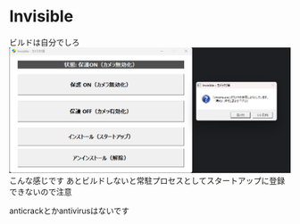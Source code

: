 # Invisible 
ビルドは自分でしろ
![img.png](img.png)
こんな感じです
あとビルドしないと常駐プロセスとしてスタートアップに登録できないので注意

anticrackとかantivirusはないです